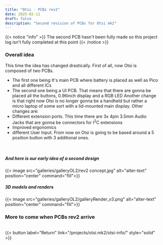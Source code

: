 ```yaml
---
title: "Otsi - PCBs rev2"
date: 2025-02-11
draft: false
description: "Second revision of PCBs for Otsi mk2"
---
```


{{< notice "info" >}}
The second PCB hasn't been fully made so this project log isn't fully completed at this point
{{< /notice >}}  

### Overall idea
This time the idea has changed drastically. First of all, now Otsi is composed of two PCBs.
- The first one being It's main PCB where battery is placed as well as Pico and all different ICs
- The second one being a UI PCB. That means that there are gonna be placed all the buttons, 0.96inch display and a RGB LED
Another change is that right now Otsi is no longer gonna be a handheld but rather a micro laptop of some sort with a lid-mounted main display. Other changes are:
- Different extension ports. This time there are 3x 4pin 3.5mm Audio Jacks that are gonna be connectors for I<sup>2</sup>C extensions
- Improved ergonomics
- different User Input. From now on Otsi is going to be based around a 5 position button with 3 additional ones.     
</br>       

##### And here is our early idea of a second design
{{< image src="galleries/galleryOL2/rev2 concept.jpg" alt="alter-text" position="center" command="fill">}}
</br>

##### 3D models and renders
{{< image src="galleries/galleryOL2/galleryRender_v3.png" alt="alter-text" position="center" command="fill">}}

### More to come when PCBs rev2 arrive

<br/>
{{< button label="Return" link="/projects/otsi.mk2/otsi-info/" style="solid" >}}